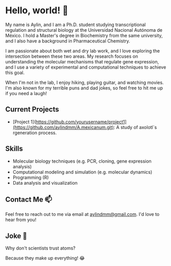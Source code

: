 # Hello, world! 👋

My name is Aylin, and I am a Ph.D. student studying transcriptional regulation and structural biology at the Universidad Nacional Autónoma de México. I hold a Master's degree in Biochemistry from the same university, and I also have a background in Pharmaceutical Chemistry.

I am passionate about both wet and dry lab work, and I love exploring the intersection between these two areas. My research focuses on understanding the molecular mechanisms that regulate gene expression, and I use a variety of experimental and computational techniques to achieve this goal.

When I'm not in the lab, I enjoy hiking, playing guitar, and watching movies. I'm also known for my terrible puns and dad jokes, so feel free to hit me up if you need a laugh!

## Current Projects

- [Project 1](https://github.com/yourusername/project1](https://github.com/aylindmm/A.mexicanum.git): A study of axolotl´s rgeneration process.

## Skills

- Molecular biology techniques (e.g. PCR, cloning, gene expression analysis)
- Computational modeling and simulation (e.g. molecular dynamics)
- Programming (R)
- Data analysis and visualization

## Contact Me 📫 

Feel free to reach out to me via email at aylindmm@gmail.com. I'd love to hear from you!

## Joke 👀

Why don't scientists trust atoms? 

Because they make up everything! 😂

<!---
aylindmm/aylindmm is a ✨ special ✨ repository because its `README.md` (this file) appears on your GitHub profile.
You can click the Preview link to take a look at your changes.
--->

